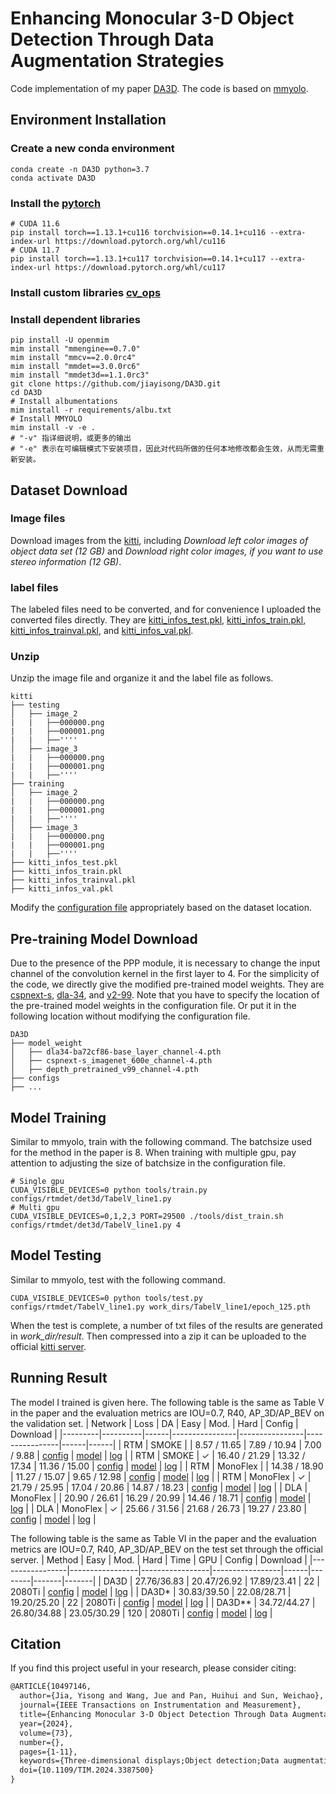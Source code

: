 # Enhancing Monocular 3-D Object Detection Through Data Augmentation Strategies
Code implementation of my paper [DA3D](https://ieeexplore.ieee.org/abstract/document/10497146). The code is based on [mmyolo](https://github.com/open-mmlab/mmyolo).
## Environment Installation

### Create a new conda environment
```shell
conda create -n DA3D python=3.7
conda activate DA3D
```
### Install the [pytorch](https://pytorch.org/get-started/previous-versions/)
```shell
# CUDA 11.6
pip install torch==1.13.1+cu116 torchvision==0.14.1+cu116 --extra-index-url https://download.pytorch.org/whl/cu116
# CUDA 11.7
pip install torch==1.13.1+cu117 torchvision==0.14.1+cu117 --extra-index-url https://download.pytorch.org/whl/cu117
```
### Install custom libraries [cv_ops](https://github.com/jiayisong/cv_ops)
### Install dependent libraries
```shell
pip install -U openmim
mim install "mmengine==0.7.0"
mim install "mmcv==2.0.0rc4"
mim install "mmdet==3.0.0rc6"
mim install "mmdet3d==1.1.0rc3"
git clone https://github.com/jiayisong/DA3D.git
cd DA3D
# Install albumentations
mim install -r requirements/albu.txt
# Install MMYOLO
mim install -v -e .
# "-v" 指详细说明，或更多的输出
# "-e" 表示在可编辑模式下安装项目，因此对代码所做的任何本地修改都会生效，从而无需重新安装。
```
## Dataset Download
### Image files
Download images from the [kitti](https://www.cvlibs.net/datasets/kitti/eval_object.php?obj_benchmark=3d), including 
*Download left color images of object data set (12 GB)*
and
*Download right color images, if you want to use stereo information (12 GB)*.
### label files
The labeled files need to be converted, and for convenience I uploaded the converted files directly. They are [kitti_infos_test.pkl](https://drive.google.com/file/d/17O_z-XXaxNZN-jxJn3OD9nkOZV29jtNg/view?usp=sharing), [kitti_infos_train.pkl](https://drive.google.com/file/d/1WKZzsdcAjg9EVeLXLa5wAMbsZ4pxCRQU/view?usp=sharing), [kitti_infos_trainval.pkl](https://drive.google.com/file/d/1YkTG-_hG1T_eH5R43iVQrUYKw2-CU2Sc/view?usp=sharing), and [kitti_infos_val.pkl](https://drive.google.com/file/d/1vbMq9bXo5w6B-ynoznIFGsU-vVhZUhRK/view?usp=sharing).
### Unzip
Unzip the image file and organize it and the label file as follows.
```
kitti
├── testing
│   ├── image_2
|   |   ├──000000.png
|   |   ├──000001.png
|   |   ├──''''
│   ├── image_3
|   |   ├──000000.png
|   |   ├──000001.png
|   |   ├──''''
├── training
│   ├── image_2
|   |   ├──000000.png
|   |   ├──000001.png
|   |   ├──''''
│   ├── image_3
|   |   ├──000000.png
|   |   ├──000001.png
|   |   ├──''''
├── kitti_infos_test.pkl
├── kitti_infos_train.pkl
├── kitti_infos_trainval.pkl
├── kitti_infos_val.pkl
```
Modify the [configuration file](configs/rtmdet/det3d/rtmdet-3d_base.py#L22) appropriately based on the dataset location.
## Pre-training Model Download
Due to the presence of the PPP module, it is necessary to change the input channel of the convolution kernel in the first layer to 4. For the simplicity of the code, we directly give the modified pre-trained model weights. They are [cspnext-s](https://drive.google.com/file/d/1Rr3jS5US2k7eqyatphlTiU1pmVV1tB14/view?usp=sharing), [dla-34](https://drive.google.com/file/d/1lPiIZ2UtqyQURDSdyEmChTEIPeRFueOs/view?usp=sharing), and [v2-99](https://drive.google.com/file/d/1Xh5YKZQ81q9aU6hFP2ZC5TdWjd5eESzo/view?usp=sharing). Note that you have to specify the location of the pre-trained model weights in the configuration file. Or put it in the following location without modifying the configuration file.
```
DA3D
├── model_weight
│   ├── dla34-ba72cf86-base_layer_channel-4.pth
│   ├── cspnext-s_imagenet_600e_channel-4.pth
│   ├── depth_pretrained_v99_channel-4.pth
├── configs
├── ...
```
## Model Training
Similar to mmyolo, train with the following command. The batchsize used for the method in the paper is 8. When training with multiple gpu, pay attention to adjusting the size of batchsize in the configuration file.
```shell
# Single gpu
CUDA_VISIBLE_DEVICES=0 python tools/train.py configs/rtmdet/det3d/TabelV_line1.py
# Multi gpu
CUDA_VISIBLE_DEVICES=0,1,2,3 PORT=29500 ./tools/dist_train.sh configs/rtmdet/det3d/TabelV_line1.py 4
```


## Model Testing
Similar to mmyolo, test with the following command. 
```shell
CUDA_VISIBLE_DEVICES=0 python tools/test.py configs/rtmdet/TabelV_line1.py work_dirs/TabelV_line1/epoch_125.pth
```
When the test is complete, a number of txt files of the results are generated in *work_dir/result*. Then compressed into a zip it can be uploaded to the official [kitti server](https://www.cvlibs.net/datasets/kitti/user_submit.php).

## Running Result
The model I trained is given here. The following table is the same as Table V in the paper and the evaluation metrics are IOU=0.7, R40, AP_3D/AP_BEV on the validation set. 
| Network | Loss     | DA   | Easy           | Mod.           | Hard           |  Config  |  Download  |
|---------|----------|------|----------------|----------------|----------------|------|------|
| RTM     | SMOKE    |      | 8.57 / 11.65   | 7.89 / 10.94   | 7.00 / 9.88    | [config](configs/rtmdet/det3d/TableV_line1.py) | [model](https://drive.google.com/file/d/1zZXUzEj7t7tkEf1Lb8t4KcSqnGwvobNq/view?usp=sharing) \| [log](https://drive.google.com/file/d/1AMwjL0HOcf850uqApsQZfIBF50_fswf2/view?usp=sharing) |
| RTM     | SMOKE    | ✓    | 16.40 / 21.29  | 13.32 / 17.34  | 11.36 / 15.00  | [config](configs/rtmdet/det3d/TableV_line2.py) | [model](https://drive.google.com/file/d/1ZTdEGldUw06ocKgR_i2mfDwyFAf5dP0l/view?usp=sharing) \| [log](https://drive.google.com/file/d/1MDv6GF6eYEborwS0q3XCNK6lVRydG_1P/view?usp=sharing) |
| RTM     | MonoFlex |      | 14.38 / 18.90  | 11.27 / 15.07  | 9.65 / 12.98   | [config](configs/rtmdet/det3d/TableV_line3.py) | [model](https://drive.google.com/file/d/191CXdstSPyN_jgsRoZWJ2g8CiVEaR8Zx/view?usp=sharing) \| [log](https://drive.google.com/file/d/1U12dAQi9TZLOeYJBRrl5JcQD-5CAOqsK/view?usp=sharing) |
| RTM     | MonoFlex | ✓    | 21.79 / 25.95  | 17.04 / 20.86  | 14.87 / 18.23  | [config](configs/rtmdet/det3d/TableV_line4.py) | [model](https://drive.google.com/file/d/1yx_rO8G3g1yw5cVbMUMzqJ5q_vvqzFcm/view?usp=sharing) \| [log](https://drive.google.com/file/d/1XZt1HXGZempJCPxSuwpg2kAUr-o1tv0Z/view?usp=sharing) |
| DLA     | MonoFlex |      | 20.90 / 26.61  | 16.29 / 20.99  | 14.46 / 18.71  | [config](configs/rtmdet/det3d/TableV_line5.py) | [model](https://drive.google.com/file/d/17hFpGWr0fiGxO92xOm6N7pPNU9eXnVnz/view?usp=sharing) \| [log](https://drive.google.com/file/d/1p_zGkpfwAUVzSPnerZO8bz6T4bLWXJGP/view?usp=sharing) |
| DLA     | MonoFlex | ✓    | 25.66 / 31.56  | 21.68 / 26.73  | 19.27 / 23.80  | [config](configs/rtmdet/det3d/TableV_line6.py) | [model](https://drive.google.com/file/d/1B-nZsKB1jf7d04Y9Yy8r98omwfCuk24R/view?usp=sharing) \| [log](https://drive.google.com/file/d/1BIga8c3KaRbDioPjIraUXUQZP8jG2TZx/view?usp=sharing) |


The following table is the same as Table VI in the paper and the evaluation metrics are IOU=0.7, R40, AP_3D/AP_BEV on the test set through the official server. 
| Method          | Easy           | Mod.           | Hard            | Time | GPU    |  Config  |  Download  |
|-----------------|-----------------|-----------------|-----------------|------|--------|-------|-------|
| DA3D     | 27.76/36.83     | 20.47/26.92     | 17.89/23.41     | 22   | 2080Ti | [config](configs/rtmdet/det3d/TableVI_line1.py) | [model](https://drive.google.com/file/d/1v47K4eqawVk5ApKorW8Sh-mAvoeTqGNO/view?usp=sharing) \| [log](https://drive.google.com/file/d/1f0dXW_Vx4a02ZkyG8pcsQ5UyiIVf9yl9/view?usp=sharing) |
| DA3D*   | 30.83/39.50     | 22.08/28.71     | 19.20/25.20     | 22   | 2080Ti | [config](configs/rtmdet/det3d/TableVI_line2.py) | [model](https://drive.google.com/file/d/18gcDJVZV8c_wcHSxwHdhTEsXUVcKqBZu/view?usp=sharing) \| [log](https://drive.google.com/file/d/1qpd-js6ekqaQ0G-rABWubhEs-L7t9lwy/view?usp=sharing) |
| DA3D** | 34.72/44.27     | 26.80/34.88     | 23.05/30.29     | 120  | 2080Ti | [config](configs/rtmdet/det3d/TableVI_line3.py) | [model](https://drive.google.com/file/d/1MkBDlu3b594qCx7reCIYhbUqPFQXo2Io/view?usp=sharing) \| [log](https://drive.google.com/file/d/11uqmAgab7ura22Wjbizkch8QG7ZGgktx/view?usp=sharing) |
## Citation

If you find this project useful in your research, please consider citing:

```latex
@ARTICLE{10497146,
  author={Jia, Yisong and Wang, Jue and Pan, Huihui and Sun, Weichao},
  journal={IEEE Transactions on Instrumentation and Measurement}, 
  title={Enhancing Monocular 3-D Object Detection Through Data Augmentation Strategies}, 
  year={2024},
  volume={73},
  number={},
  pages={1-11},
  keywords={Three-dimensional displays;Object detection;Data augmentation;Task analysis;Pipelines;Cameras;Detectors;Autonomous driving;data augmentation;deep learning;monocular 3-D object detection},
  doi={10.1109/TIM.2024.3387500}
}
```

